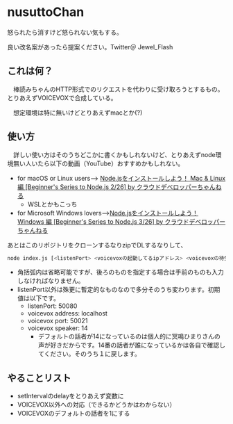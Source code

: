 # nusuttoChan
怒られたら消すけど怒られない気もする。

良い改名案があったら提案ください。Twitter＠ Jewel_Flash
## これは何？
　棒読みちゃんのHTTP形式でのリクエストを代わりに受け取ろうとするもの。とりあえずVOICEVOXで合成している。 

　想定環境は特に無いけどとりあえずmacとか(?)

## 使い方
　詳しい使い方はそのうちどこかに書くかもしれないけど、とりあえずnode環境無い人いたら以下の動画（YouTube）おすすめかもしれない。

* for macOS or Linux users--> [Node.jsをインストールしよう！ Mac & Linux 編 [Beginner's Series to Node.js 2/26] by  クラウドデベロッパーちゃんねる
](https://youtu.be/ySQoRMeUIE8)
	* WSLとかもこっち
* for Microsoft Windows lovers-->[Node.jsをインストールしよう！ Windows 編 [Beginner's Series to Node.js 3/26] by クラウドデベロッパーちゃんねる](https://youtu.be/06SMdezk8Nc)

あとはこのリポジトリをクローンするなりzipでDLするなりして、
```bash
node index.js [<listenPort> <voicevoxの起動してるipアドレス> <voicevoxの待受けポート> <voicevoxの話者>]
```

* 角括弧内は省略可能ですが、後ろのものを指定する場合は手前のものも入力しなければなりません。
* listenPort以外は殊更に暫定的なものなので多分そのうち変わります。初期値は以下です。
	* listenPort: 50080
	* voicevox address: localhost
	* voicevox port: 50021
	* voicevox speaker: 14
		* デフォルトの話者が14になっているのは個人的に冥鳴ひまりさんの声が好きだからです。14番の話者が誰になっているかは各自で確認してください。そのうち１に戻します。

## やることリスト
* setIntervalのdelayをとりあえず変数に
* VOICEVOX以外への対応（できるかどうかはわからない）
*  VOICEVOXのデフォルトの話者を1にする
